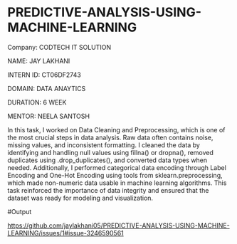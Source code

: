 # PREDICTIVE-ANALYSIS-USING-MACHINE-LEARNING

Company: CODTECH IT SOLUTION

NAME: JAY LAKHANI

INTERN ID: CT06DF2743

DOMAIN: DATA ANAYTICS

DURATION: 6 WEEK

MENTOR: NEELA SANTOSH


In this task, I worked on Data Cleaning and Preprocessing, which is one of the most crucial steps in data analysis. Raw data often contains noise, missing values, and inconsistent formatting. I cleaned the data by identifying and handling null values using fillna() or dropna(), removed duplicates using .drop_duplicates(), and converted data types when needed. Additionally, I performed categorical data encoding through Label Encoding and One-Hot Encoding using tools from sklearn.preprocessing, which made non-numeric data usable in machine learning algorithms. This task reinforced the importance of data integrity and ensured that the dataset was ready for modeling and visualization.

#Output

https://github.com/jaylakhani05/PREDICTIVE-ANALYSIS-USING-MACHINE-LEARNING/issues/1#issue-3246590561


